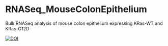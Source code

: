 # RNASeq_MouseColonEpithelium
Bulk RNASeq analysis of mouse colon epithelium expressing KRas-WT and KRas-G12D

[![DOI](https://zenodo.org/badge/320939328.svg)](https://zenodo.org/badge/latestdoi/320939328)

